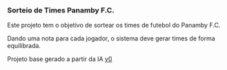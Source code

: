 ### Sorteio de Times Panamby F.C.

Este projeto tem o objetivo de sortear os times de futebol do Panamby F.C.

Dando uma nota para cada jogador, o sistema deve gerar times de forma equilibrada.

Projeto base gerado a partir da IA [v0](https://v0.dev)